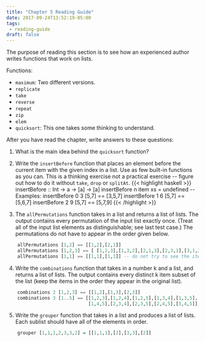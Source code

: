 ```yaml
---
title: "Chapter 5 Reading Guide"
date: 2017-09-24T13:52:19-05:00
tags:
 - reading-guide
draft: false
---
```


The purpose of reading this section is to see how an experienced
author writes functions that work on lists.
<!--more-->

Functions:

* `maximum`: Two different versions.
* `replicate`
* `take`
* `reverse`
* `repeat`
* `zip`
* `elem`
* `quicksort`: This one takes some thinking to understand.

After you have read the chapter, write answers to these questions:

1. What is the main idea behind the `quicksort` function?

2. Write the `insertBefore` function that places an element before the current item with the given index in a list. Use as few built-in functions as you can. This is a thinking exercise not a practical exercise -- figure out how to do it without `take`, `drop` or `splitAt`.
{{< highlight haskell >}}
    insertBefore :: Int -> a -> [a] -> [a]
    insertBefore n item xs = undefined
    -- Examples:
    insertBefore 0 3 [5,7] == [3,5,7]
    insertBefore 1 6 [5,7] == [5,6,7]
    insertBefore 2 9 [5,7] == [5,7,9]
{{< /highlight >}}

3. The `allPermutations` function takes in a list and returns a list
   of lists. The output contains every permutation of the input list
   exactly once. (Treat all of the input list elements as
   distinguishable; see last test case.) The permutations do not have
   to appear in the order given below.
```haskell 
    allPermutations [1,2] == [[1,2],[2,1]]
    allPermutations [1,2,3] == [ [1,2,3],[1,3,2],[2,1,3],[2,3,1],[3,1,2],[3,2,1]]
    allPermutations [1,1] == [[1,1],[1,1]] -- do not try to see the items are the same
```

4. Write the `combinations` function that takes in a number k and a list, and returns a list of lists. The output contains every distinct k item subset of the list (keep the items in the order they appear in the original list).
```haskell
    combinations 2 [1,2,3] == [[1,2],[1,3],[2,3]]
    combinations 3 [1..5] == [[1,2,3],[1,2,4],[1,2,5],[1,3,4],[1,3,5],
                              [1,4,5],[2,3,4],[2,3,5],[2,4,5],[3,4,5]]
```

5. Write the `grouper` function that takes in a list and produces a list of lists. Each sublist should have all of the elements in order.
```haskell
    grouper [1,1,1,2,3,3,2] = [[1,1,1],[2],[3,3],[2]]
```

